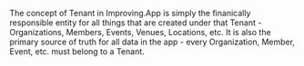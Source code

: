 The concept of Tenant in Improving.App is simply the finanically responsible entity for all things that 
are created under that Tenant - Organizations, Members, Events, Venues, Locations, etc. It is also the
primary source of truth for all data in the app - every Organization, Member, Event, etc. must belong to 
a Tenant.